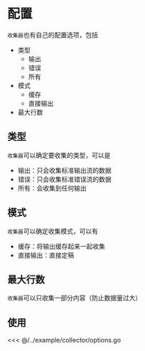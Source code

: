 # 配置

`收集器`也有自己的配置选项，包括

- 类型
    - 输出
    - 错误
    - 所有
- 模式
    - 缓存
    - 直接输出
- 最大行数

## 类型

`收集器`可以确定要收集的类型，可以是

- 输出：只会收集标准输出流的数据
- 错误：只会收集标准错误流的数据
- 所有：会收集到任何输出

## 模式

`收集器`可以确定收集模式，可以有

- 缓存：将输出缓存起来一起收集
- 直接输出：直接定稿

## 最大行数

`收集器`可以只收集一部分内容（防止数据量过大）

## 使用

<<< @/../example/collector/options.go
